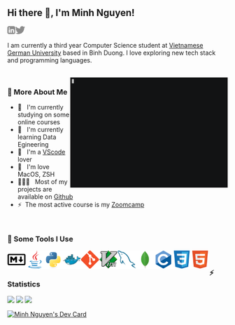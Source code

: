 ## Hi there 👋, I'm Minh Nguyen!

<a href="https://www.linkedin.com/in/benminh1201"><img align="left" alt="linkedin" src="./images/linkedin.svg" height="18px" /></a>
<a href="https://twitter.com/benminh1201"><img alt="twitter" src="./images/twitter.svg" height="18px" /></a>

I am currently a third year Computer Science student at [Vietnamese German University](https://vgu.edu.vn) based in Binh Duong. I love exploring new tech stack and programming languages.

<br>

<img align="right" alt="GIF" src="./images/hello.gif" width="360px" />

### 🧐 More About Me

- 🔭 &nbsp; I'm currently studying on some online courses
- 🌱 &nbsp; I'm currently learning Data Egineering
- 📝 &nbsp; I'm a [VScode](https://code.visualstudio.com/) lover
- 💬 &nbsp; I'm love MacOS, ZSH
- 👨🏻‍💻 &nbsp;  Most of my projects are available on [Github](https://github.com/benminh121?tab=repositories)
- ⚡&nbsp; The most active course is my [Zoomcamp](https://github.com/benminh121/ZoomcampDE)

<br>

### 🔨 Some Tools I Use
<a href="https://www.markdownguide.org" target="_blank"><img align="left" src="./images/markdown-original.svg" alt="Markdown" height="42px" /></a>
<a href="https://www.java.com/en" target="_blank"><img align="left" src="./images/java-original.svg" alt="Java" height="42px" /></a>
<a href="https://www.python.org" target="_blank"><img align="left" src="./images/python-original.svg" alt="Python" height="42px" /></a>
<a href="https://www.docker.com" target="_blank"><img align="left" src="./images/docker-original.svg" alt="Docker" height="42px" /></a>
<a href="https://git-scm.com" target="_blank"><img align="left" src="./images/git-original.svg" alt="Git" height="42px" /></a>
<a href="https://www.vim.org" target="_blank"><img align="left" src="./images/vim-original.svg" alt="Vim" height="42px" /></a>
<a href="https://www.mysql.com" target="_blank"><img align="left" src="./images/mysql-original.svg" alt="MySQL" height="42px" /></a>
<a href="https://www.mongodb.com" target="_blank"><img align="left" src="./images/mongodb-original.svg" alt="MongoDB" height="42px" /></a>
<a href="http://www.open-std.org/jtc1/sc22/wg14" target="_blank"><img align="left" src="./images/c-original.svg" alt="C" height="42px" /></a>
<a href="https://developer.mozilla.org/en-US/docs/Web/CSS" target="_blank"><img align="left" src="./images/css3-original.svg" alt="CSS" height="42px" /></a>
<a href="https://developer.mozilla.org/en-US/docs/Web/HTML" target="_blank"><img align="left" src="./images/html5-original.svg" alt="HTML" height="42px" /></a>

<br>

### ⚡️ Statistics

<img src="https://github-readme-stats-pi-coral.vercel.app/api?username=benminh121&show_icons=true&theme=dracula&count_private=true" />
<img src="https://github-readme-stats-pi-coral.vercel.app/api/wakatime?username=benminh121&show_icons=true&theme=dracula&layout=compact" />
<img src="https://github-readme-stats-pi-coral.vercel.app/api/top-langs/?username=benminh121&count_private=true&layout=compact&show_icons=true&theme=dracula&langs_count=10&exclude_repo=Readme-stats,Obsidian" />

<a href="https://app.daily.dev/benminh1201"><img src="https://api.daily.dev/devcards/4e2ecec0a1d54c4c91f8f3790a870880.png?r=lzc" width="400" alt="Minh Nguyen's Dev Card"/></a>
